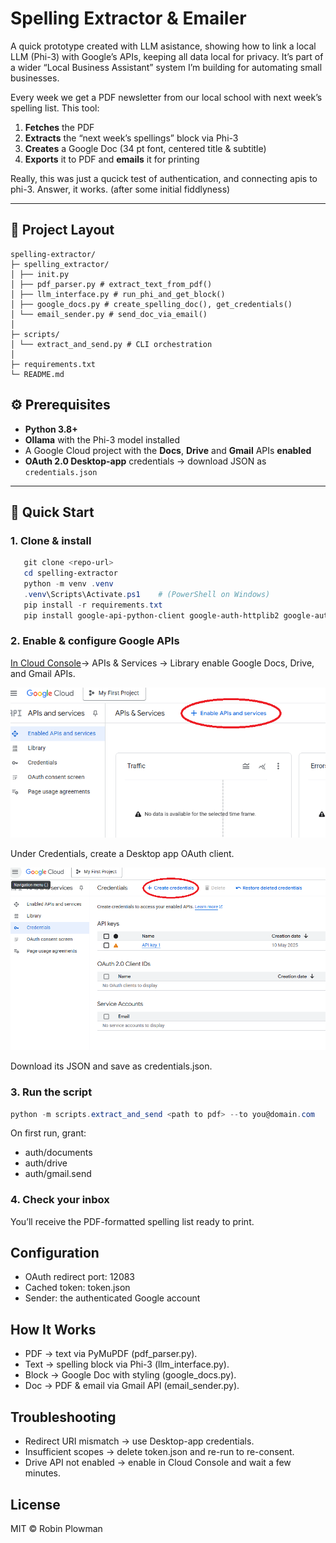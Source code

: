 # Spelling Extractor & Emailer

A quick prototype created with LLM asistance, showing how to link a local LLM (Phi-3) with Google’s APIs, keeping all data local for privacy. It’s part of a wider “Local Business Assistant” system I’m building for automating small businesses.

Every week we get a PDF newsletter from our local school with next week’s spelling list. This tool:

1. **Fetches** the PDF  
2. **Extracts** the “next week’s spellings” block via Phi-3  
3. **Creates** a Google Doc (34 pt font, centered title & subtitle)  
4. **Exports** it to PDF and **emails** it for printing  

Really, this was just a qucick test of authentication, and connecting apis to phi-3. Answer, it works. (after some initial fiddlyness)


---

## 📁 Project Layout
```text
spelling-extractor/
├─ spelling_extractor/
│ ├── init.py
│ ├── pdf_parser.py # extract_text_from_pdf()
│ ├── llm_interface.py # run_phi_and_get_block()
│ ├── google_docs.py # create_spelling_doc(), get_credentials()
│ └── email_sender.py # send_doc_via_email()
│
├─ scripts/
│ └── extract_and_send.py # CLI orchestration
│
├─ requirements.txt
└─ README.md
```

## ⚙️ Prerequisites

- **Python 3.8+**  
- **Ollama** with the Phi-3 model installed  
- A Google Cloud project with the **Docs**, **Drive** and **Gmail** APIs **enabled**  
- **OAuth 2.0 Desktop-app** credentials → download JSON as `credentials.json`

---

## 🚀 Quick Start

### 1. Clone & install
```powershell
   git clone <repo-url>
   cd spelling-extractor
   python -m venv .venv
   .venv\Scripts\Activate.ps1    # (PowerShell on Windows)
   pip install -r requirements.txt
   pip install google-api-python-client google-auth-httplib2 google-auth-oauthlib
```

### 2. Enable & configure Google APIs

[In Cloud Console](console.cloud.google.com)→ APIs & Services → Library
enable Google Docs, Drive, and Gmail APIs.

![enableapis](images/enableapis.png)

Under Credentials, create a Desktop app OAuth client.

![credentials](images/credentials.png)

Download its JSON and save as credentials.json.

### 3. Run the script
```powershell
python -m scripts.extract_and_send <path to pdf> --to you@domain.com
```
On first run, grant:
- auth/documents
- auth/drive
- auth/gmail.send

### 4. **Check your inbox**
You’ll receive the PDF-formatted spelling list ready to print.

## Configuration
- OAuth redirect port: 12083
- Cached token: token.json
- Sender: the authenticated Google account

## How It Works
- PDF → text via PyMuPDF (pdf_parser.py).
- Text → spelling block via Phi-3 (llm_interface.py).
- Block → Google Doc with styling (google_docs.py).
- Doc → PDF & email via Gmail API (email_sender.py).

## Troubleshooting
- Redirect URI mismatch → use Desktop-app credentials.
- Insufficient scopes → delete token.json and re-run to re-consent.
- Drive API not enabled → enable in Cloud Console and wait a few minutes.

## License
MIT © Robin Plowman
